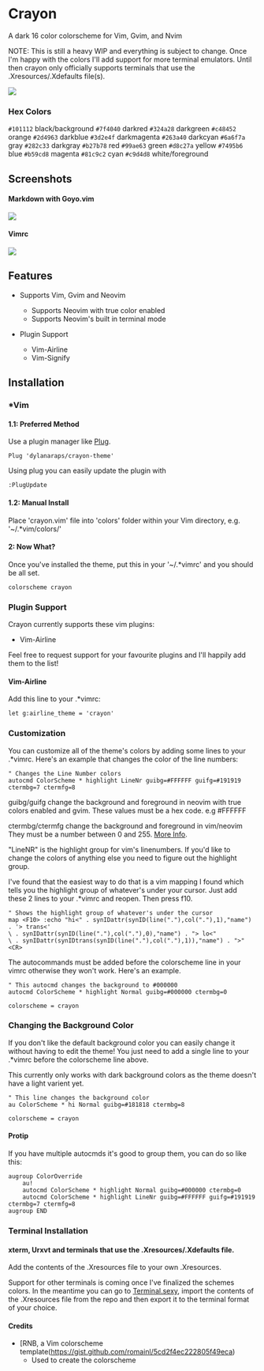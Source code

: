 # Crayon

A dark 16 color colorscheme for Vim, Gvim, and Nvim

NOTE: This is still a heavy WIP and everything is subject to change. Once I'm happy with the colors I'll add support for more terminal emulators. Until then crayon only officially supports terminals that use the .Xresources/.Xdefaults file(s).

![](https://raw.githubusercontent.com/dylanaraps/crayon-theme/master/screenshots/ruby.png)

<!--- Hex Colors {{{ -->

### Hex Colors

`#101112` black/background
`#7f4040` darkred
`#324a28` darkgreen
`#c48452` orange
`#2d4963` darkblue
`#3d2e4f` darkmagenta
`#263a40` darkcyan
`#6a6f7a` gray
`#282c33` darkgray
`#b27b78` red
`#99ae63` green
`#d8c27a` yellow
`#7495b6` blue
`#b59cd8` magenta
`#81c9c2` cyan
`#c9d4d8` white/foreground



<!--- }}} -->

<!--- Screenshots {{{ -->

## Screenshots

#### Markdown with Goyo.vim
![](https://raw.githubusercontent.com/dylanaraps/crayon-theme/master/screenshots/markdown.png)

#### Vimrc
![](https://raw.githubusercontent.com/dylanaraps/crayon-theme/master/screenshots/vimrc.png)

<!-- }}} -->

<!--- Features {{{ -->

## Features

* Supports Vim, Gvim and Neovim
	* Supports Neovim with true color enabled
	* Supports Neovim's built in terminal mode

* Plugin Support
	* Vim-Airline
	* Vim-Signify

<!-- }}} -->

<!--- Installation {{{ -->

## Installation

### *Vim

#### 1.1: Preferred Method
Use a plugin manager like [Plug](https://github.com/junegunn/vim-plug).

```VimL
Plug 'dylanaraps/crayon-theme'
```

Using plug you can easily update the plugin with

```VimL
:PlugUpdate
```

#### 1.2: Manual Install
Place 'crayon.vim' file into 'colors' folder within your Vim directory, e.g. '~/.*vim/colors/'

#### 2: Now What?
Once you've installed the theme, put this in your '~/.*vimrc' and you should be all set.

```VimL
colorscheme crayon
```

### Plugin Support
Crayon currently supports these vim plugins:

* Vim-Airline

Feel free to request support for your favourite plugins and I'll happily add them to the list!


#### Vim-Airline
Add this line to your .*vimrc:

```VimL
let g:airline_theme = 'crayon'
```

<!--- }}} -->

<!--- Customization {{{ -->

### Customization
You can customize all of the theme's colors by adding some lines to your .*vimrc. Here's an example that changes the color of the line numbers:

```VimL
" Changes the Line Number colors
autocmd ColorScheme * highlight LineNr guibg=#FFFFFF guifg=#191919 ctermbg=7 ctermfg=8
```

guibg/guifg change the background and foreground in neovim with true colors enabled and gvim. These values must be a hex code. e.g #FFFFFF

ctermbg/ctermfg change the background and foreground in vim/neovim They must be a number between 0 and 255. [More Info](http://vim.wikia.com/wiki/Xterm256_color_names_for_console_Vim).

"LineNR" is the highlight group for vim's linenumbers. If you'd like to change the colors of anything else you need to figure out the highlight group.

I've found that the easiest way to do that is a vim mapping I found which tells you the highlight group of whatever's under your cursor. Just add these 2 lines to your .*vimrc and reopen. Then  press f10.

```VimL
" Shows the highlight group of whatever's under the cursor
map <F10> :echo "hi<" . synIDattr(synID(line("."),col("."),1),"name") . '> trans<'
\ . synIDattr(synID(line("."),col("."),0),"name") . "> lo<"
\ . synIDattr(synIDtrans(synID(line("."),col("."),1)),"name") . ">"<CR>
```

The autocommands must be added before the colorscheme line in your vimrc otherwise they won't work. Here's an example.

```VimL
" This autocmd changes the background to #000000
autocmd ColorScheme * highlight Normal guibg=#000000 ctermbg=0

colorscheme = crayon
```

### Changing the Background Color
If you don't like the default background color you can easily change it without having to edit the theme! You just need to add a single line to your .*vimrc before the colorscheme line above.

This currently only works with dark background colors as the theme doesn't have a light varient yet.

```VimL
" This line changes the background color
au ColorScheme * hi Normal guibg=#181818 ctermbg=8

colorscheme = crayon
```

#### Protip
If you have multiple autocmds it's good to group them, you can do so like this:

```VimL
augroup ColorOverride
	au!
	autocmd ColorScheme * highlight Normal guibg=#000000 ctermbg=0
	autocmd ColorScheme * highlight LineNr guibg=#FFFFFF guifg=#191919 ctermbg=7 ctermfg=8
augroup END
```

<!--- }}} -->

<!--- Terminal Installation {{{ -->

### Terminal Installation

#### xterm, Urxvt and terminals that use the .Xresources/.Xdefaults file.
Add the contents of the .Xresources file to your own .Xresources.

Support for other terminals is coming once I've finalized the schemes colors. In the meantime you can go to [Terminal.sexy](http://terminal.sexy/), import the contents of the .Xresources file from the repo and then export it to the terminal format of your choice.

<!--- }}} -->

#### Credits

* [RNB, a Vim colorscheme template(https://gist.github.com/romainl/5cd2f4ec222805f49eca)
	* Used to create the colorscheme
